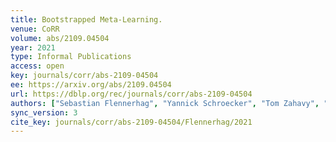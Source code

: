 ```yaml
---
title: Bootstrapped Meta-Learning.
venue: CoRR
volume: abs/2109.04504
year: 2021
type: Informal Publications
access: open
key: journals/corr/abs-2109-04504
ee: https://arxiv.org/abs/2109.04504
url: https://dblp.org/rec/journals/corr/abs-2109-04504
authors: ["Sebastian Flennerhag", "Yannick Schroecker", "Tom Zahavy", "Hado van Hasselt", "David Silver", "Satinder Singh"]
sync_version: 3
cite_key: journals/corr/abs-2109-04504/Flennerhag/2021
---
```

